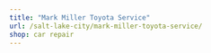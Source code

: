 ```yaml
---
title: "Mark Miller Toyota Service"
url: /salt-lake-city/mark-miller-toyota-service/
shop: car repair
---
```

